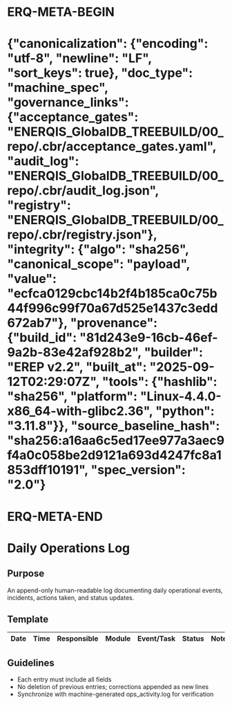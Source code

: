 # ERQ-META-BEGIN
# {"canonicalization": {"encoding": "utf-8", "newline": "LF", "sort_keys": true}, "doc_type": "machine_spec", "governance_links": {"acceptance_gates": "ENERQIS_GlobalDB_TREEBUILD/00_repo/.cbr/acceptance_gates.yaml", "audit_log": "ENERQIS_GlobalDB_TREEBUILD/00_repo/.cbr/audit_log.json", "registry": "ENERQIS_GlobalDB_TREEBUILD/00_repo/.cbr/registry.json"}, "integrity": {"algo": "sha256", "canonical_scope": "payload", "value": "ecfca0129cbc14b2f4b185ca0c75b44f996c99f70a67d525e1437c3edd672ab7"}, "provenance": {"build_id": "81d243e9-16cb-46ef-9a2b-83e42af928b2", "builder": "EREP v2.2", "built_at": "2025-09-12T02:29:07Z", "tools": {"hashlib": "sha256", "platform": "Linux-4.4.0-x86_64-with-glibc2.36", "python": "3.11.8"}}, "source_baseline_hash": "sha256:a16aa6c5ed17ee977a3aec9f4a0c058be2d9121a693d4247fc8a1853dff10191", "spec_version": "2.0"}
# ERQ-META-END
# Daily Operations Log

## Purpose
An append-only human-readable log documenting daily operational events, incidents, actions taken, and status updates.

## Template
| Date | Time | Responsible | Module | Event/Task | Status | Notes |
|------|------|-------------|--------|------------|--------|-------|

## Guidelines
- Each entry must include all fields
- No deletion of previous entries; corrections appended as new lines
- Synchronize with machine-generated ops_activity.log for verification 